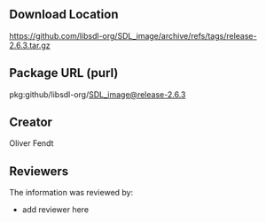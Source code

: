 ## Download Location

https://github.com/libsdl-org/SDL_image/archive/refs/tags/release-2.6.3.tar.gz

## Package URL (purl)

pkg:github/libsdl-org/SDL_image@release-2.6.3

## Creator

Oliver Fendt

## Reviewers

The information was reviewed by:

* add reviewer here
